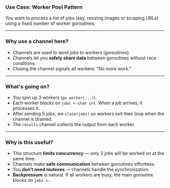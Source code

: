 ###  **Use Case: Worker Pool Pattern**

You want to process a list of jobs (say, resizing images or scraping URLs) using a fixed number of worker goroutines.

---

###  **Why use a channel here?**

* Channels are used to send jobs to workers (goroutines).
* Channels let you **safely share data** between goroutines without race conditions.
* Closing the channel signals all workers: "No more work."

---

###  **What's going on?**

* You spin up 3 workers (`go worker(...)`).
* Each worker blocks on `jobs <-chan int`. When a job arrives, it processes it.
* After sending 5 jobs, we `close(jobs)` so workers exit their loop when the channel is drained.
* The `results` channel collects the output from each worker.

---

###  **Why is this useful?**

* This structure **limits concurrency** — only 3 jobs will be worked on at the same time.
* Channels make **safe communication** between goroutines effortless.
* You **don’t need mutexes** — channels handle the synchronization.
* **Backpressure** is natural. If all workers are busy, the main goroutine blocks on `jobs <-`.
